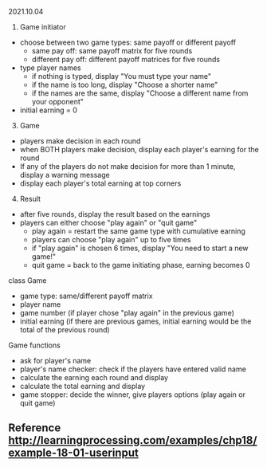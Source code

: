 2021.10.04

1. Game initiator 
- choose between two game types: same payoff or different payoff
  - same pay off: same payoff matrix for five rounds
  - different pay off: different payoff matrices for five rounds 
- type player names 
  -  if nothing is typed, display "You must type your name"
  -  if the name is too long, display "Choose a shorter name"
  -  if the names are the same, display "Choose a different name from your opponent"
- initial earning = 0

3. Game 
- players make decision in each round
- when BOTH players make decision, display each player's earning for the round
- If any of the players do not make decision for more than 1 minute, display a warning message
- display each player's total earning at top corners

4. Result
- after five rounds, display the result based on the earnings
- players can either choose "play again" or "quit game"
  - play again = restart the same game type with cumulative earning
  - players can choose "play again" up to five times
  - if "play again" is chosen 6 times, display "You need to start a new game!"
  - quit game = back to the game initiating phase, earning becomes 0

 
 
 class Game 
 - game type: same/different payoff matrix
 - player name 
 - game number (if player chose "play again" in the previous game)
 - initial earning (if there are previous games, initial earning would be the total of the previous round)
 
 Game functions
 - ask for player's name
 - player's name checker: check if the players have entered valid name
 - calculate the earning each round and display
 - calculate the total earning and display
 - game stopper: decide the winner, give players options (play again or quit game)

Reference
http://learningprocessing.com/examples/chp18/example-18-01-userinput
 - 

